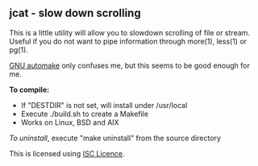 ## jcat - slow down scrolling

This is a little utility will allow you to
slowdown scrolling of file or stream.
Useful if you do not want to pipe information
through more(1), less(1) or pg(1).

[GNU automake](https://en.wikipedia.org/wiki/Automake)
only confuses me, but this seems to be good enough for me.

**To compile:**
* If "DESTDIR" is not set, will install under /usr/local
* Execute ./build.sh to create a Makefile
* Works on Linux, BSD and AIX

_To uninstall_, execute
"make uninstall"
from the source directory

This is licensed using
[ISC Licence](https://en.wikipedia.org/wiki/ISC_license).
